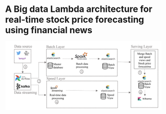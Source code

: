 # A Big data Lambda architecture for real-time stock price forecasting using financial news
<img src="./architecture.png">
